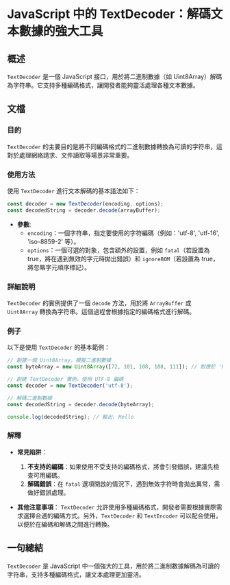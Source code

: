 <!--
Meta Description: # JavaScript 中的 TextDecoder：解碼文本數據的強大工具 ## 概述 `TextDecoder` 是一個 JavaScript 接口，用於將二進制數據（如 Uint8Array）解碼為字符串。它支持多種編碼格式，讓開發者能夠靈活處理各種文本數據。 ## 文檔 ### 目的 `T...
Meta Keywords: textdecoder, javascript, const, uint8array, decoder
-->

# JavaScript 中的 TextDecoder：解碼文本數據的強大工具

## 概述
`TextDecoder` 是一個 JavaScript 接口，用於將二進制數據（如 Uint8Array）解碼為字符串。它支持多種編碼格式，讓開發者能夠靈活處理各種文本數據。

## 文檔
### 目的
`TextDecoder` 的主要目的是將不同編碼格式的二進制數據轉換為可讀的字符串，這對於處理網絡請求、文件讀取等場景非常重要。

### 使用方法
使用 `TextDecoder` 進行文本解碼的基本語法如下：

```javascript
const decoder = new TextDecoder(encoding, options);
const decodedString = decoder.decode(arrayBuffer);
```

- **參數**:
  - `encoding`：一個字符串，指定要使用的字符編碼（例如：'utf-8', 'utf-16', 'iso-8859-2' 等）。
  - `options`：一個可選的對象，包含額外的設置，例如 `fatal`（若設置為 true，將在遇到無效的字元時拋出錯誤）和 `ignoreBOM`（若設置為 true，將忽略字元順序標記）。

### 詳細說明
`TextDecoder` 的實例提供了一個 `decode` 方法，用於將 `ArrayBuffer` 或 `Uint8Array` 轉換為字符串。這個過程會根據指定的編碼格式進行解碼。

### 例子
以下是使用 `TextDecoder` 的基本範例：

```javascript
// 創建一個 Uint8Array，模擬二進制數據
const byteArray = new Uint8Array([72, 101, 108, 108, 111]); // 對應於 'Hello'

// 創建 TextDecoder 實例，使用 UTF-8 編碼
const decoder = new TextDecoder('utf-8');

// 解碼二進制數據
const decodedString = decoder.decode(byteArray);

console.log(decodedString); // 輸出: Hello
```

### 解釋
- **常見陷阱**：
  1. **不支持的編碼**：如果使用不受支持的編碼格式，將會引發錯誤，建議先檢查可用編碼。
  2. **解碼錯誤**：在 `fatal` 選項開啟的情況下，遇到無效字符時會拋出異常，需做好錯誤處理。
  
- **其他注意事項**：
  `TextDecoder` 允許使用多種編碼格式，開發者需要根據實際需求選擇合適的編碼方式。另外，`TextDecoder` 和 `TextEncoder` 可以配合使用，以便於在編碼和解碼之間進行轉換。

## 一句總結
`TextDecoder` 是 JavaScript 中一個強大的工具，用於將二進制數據解碼為可讀的字符串，支持多種編碼格式，讓文本處理更加靈活。